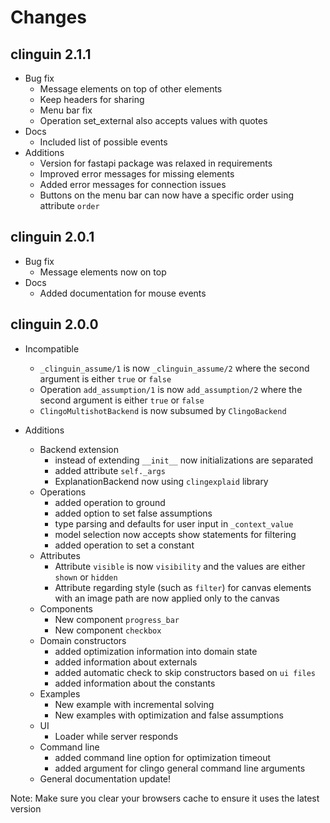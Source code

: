 # Changes

## clinguin 2.1.1

  * Bug fix
    * Message elements on top of other elements
    * Keep headers for sharing
    * Menu bar fix
    * Operation set_external also accepts values with quotes
  * Docs
    * Included list of possible events
  * Additions
    * Version for fastapi package was relaxed in requirements
    * Improved error messages for missing elements
    * Added error messages for connection issues
    * Buttons on the menu bar can now have a specific order using attribute `order`



## clinguin 2.0.1

  * Bug fix
    * Message elements now on top
  * Docs
    * Added documentation for mouse events

## clinguin 2.0.0


  * Incompatible
    * `_clinguin_assume/1` is now `_clinguin_assume/2` where the second argument is either `true` or `false`
    * Operation `add_assumption/1` is now `add_assumption/2` where the second argument is either `true` or `false`
    * `ClingoMultishotBackend` is now subsumed by `ClingoBackend`

  * Additions
    * Backend extension
      * instead of extending `__init__` now initializations are separated
      * added attribute `self._args`
      * ExplanationBackend now using `clingexplaid` library
    * Operations
      * added operation to ground
      * added option to set false assumptions
      * type parsing and defaults for user input in `_context_value`
      * model selection now accepts show statements for filtering
      * added operation to set a constant
    * Attributes
      * Attribute `visible` is now `visibility` and the values are either `shown` or `hidden`
      * Attribute regarding style (such as `filter`) for canvas elements with an image path are now applied only to the canvas
    * Components
      * New component `progress_bar`
      * New component `checkbox`
    * Domain constructors
      * added optimization information into domain state
      * added information about externals
      * added automatic check to skip constructors based on `ui files`
      * added information about the constants
    * Examples
      * New example with incremental solving
      * New examples with optimization and false assumptions
    * UI
      * Loader while server responds
    * Command line
      * added command line option for optimization timeout
      * added argument for clingo general command line arguments
    * General documentation update!


  Note: Make sure you clear your browsers cache to ensure it uses the latest version


